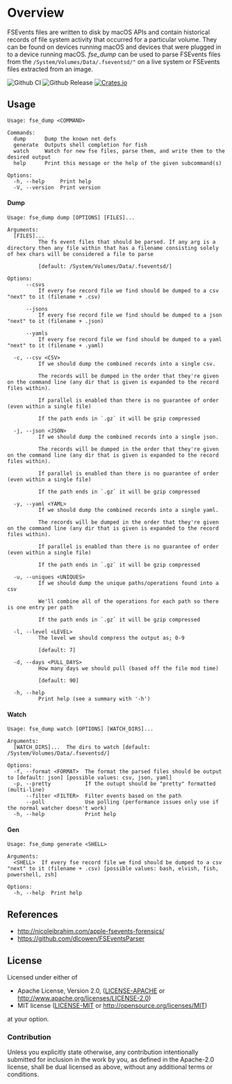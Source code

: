 # Overview

FSEvents files are written to disk by macOS APIs and contain historical records
of file system activity that occurred for a particular volume. They can be
found on devices running macOS and devices that were plugged in to a device
running macOS. _fse_dump_ can be used to parse FSEvents files from the
`/System/Volumes/Data/.fseventsd/"` on a live system or FSEvents files
extracted from an image.

![Github CI](https://github.com/lespea/fse_dump/actions/workflows/ci.yml/badge.svg)
![Github Release](https://github.com/lespea/fse_dump/actions/workflows/release.yml/badge.svg)
[![Crates.io](https://img.shields.io/crates/v/fse_dump.svg)](https://crates.io/crates/fse_dump)

## Usage

```
Usage: fse_dump <COMMAND>

Commands:
  dump      Dump the known net defs
  generate  Outputs shell completion for fish
  watch     Watch for new fse files, parse them, and write them to the desired output
  help      Print this message or the help of the given subcommand(s)

Options:
  -h, --help     Print help
  -V, --version  Print version
```

#### Dump

```
Usage: fse_dump dump [OPTIONS] [FILES]...

Arguments:
  [FILES]...
          The fs event files that should be parsed. If any arg is a directory then any file within that has a filename consisting solely of hex chars will be considered a file to parse

          [default: /System/Volumes/Data/.fseventsd/]

Options:
      --csvs
          If every fse record file we find should be dumped to a csv "next" to it (filename + .csv)

      --jsons
          If every fse record file we find should be dumped to a json "next" to it (filename + .json)

      --yamls
          If every fse record file we find should be dumped to a yaml "next" to it (filename + .yaml)

  -c, --csv <CSV>
          If we should dump the combined records into a single csv.

          The records will be dumped in the order that they're given on the command line (any dir that is given is expanded to the record files within).

          If parallel is enabled than there is no guarantee of order (even within a single file)

          If the path ends in `.gz` it will be gzip compressed

  -j, --json <JSON>
          If we should dump the combined records into a single json.

          The records will be dumped in the order that they're given on the command line (any dir that is given is expanded to the record files within).

          If parallel is enabled than there is no guarantee of order (even within a single file)

          If the path ends in `.gz` it will be gzip compressed

  -y, --yaml <YAML>
          If we should dump the combined records into a single yaml.

          The records will be dumped in the order that they're given on the command line (any dir that is given is expanded to the record files within).

          If parallel is enabled than there is no guarantee of order (even within a single file)

          If the path ends in `.gz` it will be gzip compressed

  -u, --uniques <UNIQUES>
          If we should dump the unique paths/operations found into a csv

          We'll combine all of the operations for each path so there is one entry per path

          If the path ends in `.gz` it will be gzip compressed

  -l, --level <LEVEL>
          The level we should compress the output as; 0-9

          [default: 7]

  -d, --days <PULL_DAYS>
          How many days we should pull (based off the file mod time)

          [default: 90]

  -h, --help
          Print help (see a summary with '-h')
```

#### Watch

```
Usage: fse_dump watch [OPTIONS] [WATCH_DIRS]...

Arguments:
  [WATCH_DIRS]...  The dirs to watch [default: /System/Volumes/Data/.fseventsd/]

Options:
  -f, --format <FORMAT>  The format the parsed files should be output to [default: json] [possible values: csv, json, yaml]
  -p, --pretty           If the outupt should be "pretty" formatted (multi-line)
      --filter <FILTER>  Filter events based on the path
      --poll             Use polling (performance issues only use if the normal watcher doesn't work)
  -h, --help             Print help
```

#### Gen

```
Usage: fse_dump generate <SHELL>

Arguments:
  <SHELL>  If every fse record file we find should be dumped to a csv "next" to it (filename + .csv) [possible values: bash, elvish, fish, powershell, zsh]

Options:
  -h, --help  Print help
```

## References

- http://nicoleibrahim.com/apple-fsevents-forensics/
- https://github.com/dlcowen/FSEventsParser

## License

Licensed under either of

- Apache License, Version 2.0, ([LICENSE-APACHE](LICENSE-APACHE) or http://www.apache.org/licenses/LICENSE-2.0)
- MIT license ([LICENSE-MIT](LICENSE-MIT) or http://opensource.org/licenses/MIT)

at your option.

### Contribution

Unless you explicitly state otherwise, any contribution intentionally submitted
for inclusion in the work by you, as defined in the Apache-2.0 license, shall be dual licensed as above, without any
additional terms or conditions.

